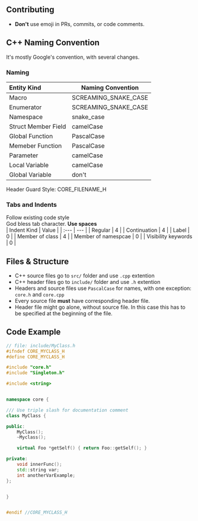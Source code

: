 ## Contributing
- __Don't__ use emoji in PRs, commits, or code comments.  


## C++ Naming Convention 

It's mostly Google's convention, with several changes.

### Naming 
| Entity Kind | Naming Convention |
| :--- | --- |
| Macro | SCREAMING_SNAKE_CASE |
| Enumerator | SCREAMING_SNAKE_CASE |
| Namespace | snake_case |
| Struct Member Field | camelCase |
| Global Function | PascalCase |
| Memeber Function | PascalCase |
| Parameter | camelCase |
| Local Variable | camelCase |
| Global Variable | don't | 

Header Guard Style: CORE_FILENAME_H


### Tabs and Indents
Follow existing code style  
God bless tab character. __Use spaces__  
| Indent Kind | Value | 
| :--- | --- |
| Regular | 4 | 
| Continuation  | 4 |
| Label | 0 | 
| Member of class | 4 |
| Member of namespcae | 0 |
| Visibility keywords | 0 |


## Files & Structure 

- C++ source files go to `src/` folder and use `.cpp` extention
- C++ header files go to `include/` folder and use `.h` extention
- Headers and source files use `PascalCase` for names, with one exception: `core.h` and `core.cpp`
- Every source file __must__ have corresponding header file. 
- Header file might go alone, without source file. In this case this has to be specified at the beginning of the file.


## Code Example 
```c++
// file: include/MyClass.h
#ifndef CORE_MYCLASS_H
#define CORE_MYCLASS_H

#include "core.h"
#include "Singleton.h"

#include <string>


namespace core {

/// Use triple slash for documentation comment
class MyClass {

public:
    MyClass();
    ~Myclass();

    virtual Foo *getSelf() { return Foo::getSelf(); }

private:
    void innerFunc();
    std::string var;
    int anotherVarExample;
};


}


#endif //CORE_MYCLASS_H
```

